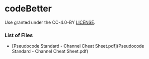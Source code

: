 # codeBetter

Use granted under the CC-4.0-BY [LICENSE](LICENSE.md).

### List of Files

- [Pseudocode Standard - Channel Cheat Sheet.pdf](Pseudocode Standard - Channel Cheat Sheet.pdf)
